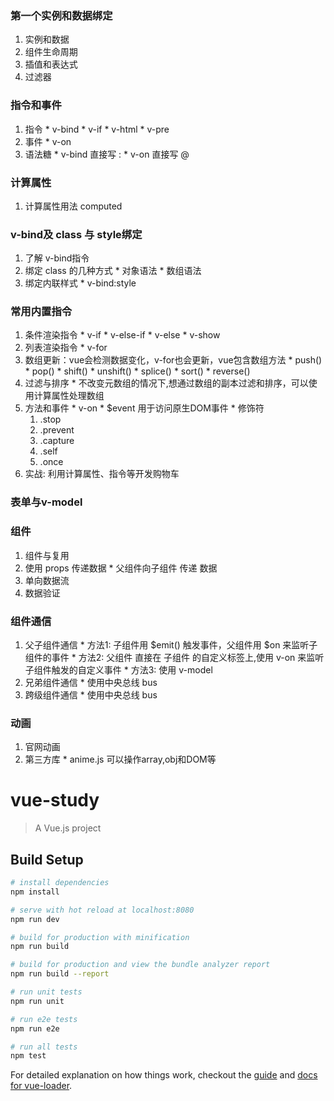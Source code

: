 
### 第一个实例和数据绑定
  1. 实例和数据
  2. 组件生命周期
  3. 插值和表达式
  4. 过滤器

### 指令和事件
  1. 指令
    * v-bind
    * v-if
    * v-html
    * v-pre
  2. 事件
    * v-on
  3. 语法糖
    * v-bind 直接写 :
    * v-on 直接写 @

### 计算属性
  1. 计算属性用法 computed


### v-bind及 class 与 style绑定
  1. 了解 v-bind指令
  2. 绑定 class 的几种方式
    * 对象语法
    * 数组语法
  3. 绑定内联样式
    * v-bind:style

### 常用内置指令
  1. 条件渲染指令
    * v-if
    * v-else-if
    * v-else
    * v-show 
  2. 列表渲染指令
    * v-for
  3. 数组更新：vue会检测数据变化，v-for也会更新，vue包含数组方法
    * push()
    * pop()
    * shift()
    * unshift()
    * splice()
    * sort()
    * reverse()
  4. 过滤与排序
    * 不改变元数组的情况下,想通过数组的副本过滤和排序，可以使用计算属性处理数组
  5. 方法和事件
    * v-on
    * $event 用于访问原生DOM事件
    * 修饰符
      1. .stop
      2. .prevent
      3. .capture
      4. .self
      5. .once
  6. 实战: 利用计算属性、指令等开发购物车

### 表单与v-model

### 组件
  1. 组件与复用
  2. 使用 props 传递数据
    * 父组件向子组件 传递 数据
  3. 单向数据流
  4. 数据验证

### 组件通信
  1. 父子组件通信
    * 方法1: 子组件用 $emit() 触发事件，父组件用 $on 来监听子组件的事件
    * 方法2: 父组件 直接在 子组件 的自定义标签上,使用 v-on 来监听 子组件触发的自定义事件
    * 方法3: 使用 v-model
  2. 兄弟组件通信
    * 使用中央总线 bus
  3. 跨级组件通信
    * 使用中央总线 bus
### 动画
  1. 官网动画
  2. 第三方库
    * anime.js  可以操作array,obj和DOM等
# vue-study

> A Vue.js project

## Build Setup

``` bash
# install dependencies
npm install

# serve with hot reload at localhost:8080
npm run dev

# build for production with minification
npm run build

# build for production and view the bundle analyzer report
npm run build --report

# run unit tests
npm run unit

# run e2e tests
npm run e2e

# run all tests
npm test
```

For detailed explanation on how things work, checkout the [guide](http://vuejs-templates.github.io/webpack/) and [docs for vue-loader](http://vuejs.github.io/vue-loader).
